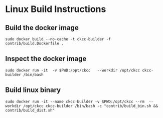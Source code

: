 # Linux Build Instructions

## Build the docker image

```
sudo docker build --no-cache -t ckcc-builder -f contrib/build.Dockerfile .
```

## Inspect the docker image

```
sudo docker run -it  -v $PWD:/opt/ckcc   --workdir /opt/ckcc ckcc-builder /bin/bash
```

## Build linux binary

```
sudo docker run -it --name ckcc-builder -v $PWD:/opt/ckcc --rm  --workdir /opt/ckcc ckcc-builder /bin/bash -c "contrib/build_bin.sh && contrib/build_dist.sh"
```

